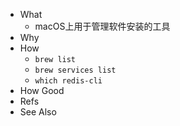 - What
	- macOS上用于管理软件安装的工具
- Why
- How
	- `brew list`
	- `brew services list`
	- `which redis-cli`
- How Good
- Refs
- See Also